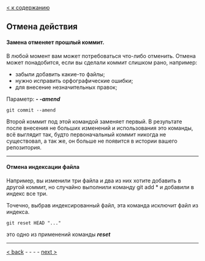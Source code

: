[< к содержанию](./readme.md)

## **Отмена действия**

#### Замена отменяет прошлый коммит.
В любой момент вам может потребоваться что-либо отменить.
Отмена может понадобится, если вы сделали коммит слишком рано, например: 
- забыли добавить какие-то файлы;
- нужно исправить орфографические ошибки;
- для внесение незначительных правок;

Параметр: ***- -amend***
```bash=
git commit --amend
```
Второй коммит под этой командой заменяет первый. В результате после внесения не больших изменений и использования это команды, всё выглядит так, будто первоначальный коммит никогда не существовал, а так же, он больше не появится в истории вашего репозитория.

---
#### Отмена индексации файла

Например, вы изменили три файла и два из них хотите добавить в другой коммит, но случайно выполнили команду git add * и добавили в индекс все три.


Точечно, выбрав индексированный файл, эта команда исключит файл из индекса.
```bash=
git reset HEAD "..."
```
это одно из применений команды ***reset***

---


[< back](./push.md) - - - - [next >](./working.md)
